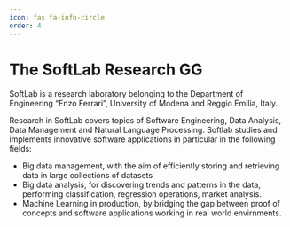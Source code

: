 ```yaml
---
icon: fas fa-info-circle
order: 4
---
```


# The SoftLab Research GG

SoftLab is a research laboratory belonging to the Department of Engineering “Enzo Ferrari”, University of Modena and Reggio Emilia, Italy.

Research in SoftLab covers topics of Software Engineering, Data Analysis, Data Management and Natural Language Processing. Softlab studies and implements innovative software applications in particular in the following fields:
- Big data management, with the aim of efficiently storing and retrieving data in large collections of datasets
- Big data analysis, for discovering trends and patterns in the data, performing classification, regression operations, market analysis.
- Machine Learning in production, by bridging the gap between proof of concepts and software applications working in real world envirnments. 

